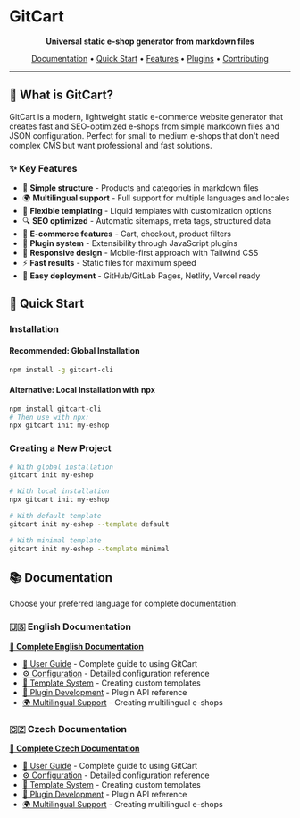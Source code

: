 # GitCart

<div align="center">

**Universal static e-shop generator from markdown files**

[Documentation](#documentation) • [Quick Start](#quick-start) • [Features](#features) • [Plugins](#plugins) • [Contributing](#contributing)

</div>

---

## 🎯 What is GitCart?

GitCart is a modern, lightweight static e-commerce website generator that creates fast and SEO-optimized e-shops from simple markdown files and JSON configuration. Perfect for small to medium e-shops that don't need complex CMS but want professional and fast solutions.

### ✨ Key Features

- 📁 **Simple structure** - Products and categories in markdown files
- 🌍 **Multilingual support** - Full support for multiple languages and locales
- 🎨 **Flexible templating** - Liquid templates with customization options
- 🔍 **SEO optimized** - Automatic sitemaps, meta tags, structured data
- 🛒 **E-commerce features** - Cart, checkout, product filters
- 🔌 **Plugin system** - Extensibility through JavaScript plugins
- 📱 **Responsive design** - Mobile-first approach with Tailwind CSS
- ⚡ **Fast results** - Static files for maximum speed
- 🚀 **Easy deployment** - GitHub/GitLab Pages, Netlify, Vercel ready

## 🚀 Quick Start

### Installation

#### Recommended: Global Installation
```bash
npm install -g gitcart-cli
```

#### Alternative: Local Installation with npx
```bash
npm install gitcart-cli
# Then use with npx:
npx gitcart init my-eshop
```

### Creating a New Project

```bash
# With global installation
gitcart init my-eshop

# With local installation
npx gitcart init my-eshop

# With default template
gitcart init my-eshop --template default

# With minimal template
gitcart init my-eshop --template minimal
```

## 📚 Documentation

Choose your preferred language for complete documentation:

### 🇺🇸 English Documentation
**[📖 Complete English Documentation](docs/en-us/README.md)**

- [📖 User Guide](docs/en-us/user-guide.md) - Complete guide to using GitCart
- [⚙️ Configuration](docs/en-us/configuration.md) - Detailed configuration reference
- [🎨 Template System](docs/en-us/templates.md) - Creating custom templates
- [🔌 Plugin Development](docs/en-us/plugin-api.md) - Plugin API reference
- [🌍 Multilingual Support](docs/en-us/multilingual.md) - Creating multilingual e-shops

### 🇨🇿 Czech Documentation
**[📖 Complete Czech Documentation](docs/cs-cz/README.md)**

- [📖 User Guide](docs/cs-cz/user-guide.md) - Complete guide to using GitCart
- [⚙️ Configuration](docs/cs-cz/configuration.md) - Detailed configuration reference
- [🎨 Template System](docs/cs-cz/templates.md) - Creating custom templates
- [🔌 Plugin Development](docs/cs-cz/plugin-api.md) - Plugin API reference
- [🌍 Multilingual Support](docs/cs-cz/multilingual.md) - Creating multilingual e-shops
